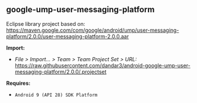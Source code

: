 ## google-ump-user-messaging-platform

Eclipse library project based on:<br/>
https://maven.google.com/com/google/android/ump/user-messaging-platform/2.0.0/user-messaging-platform-2.0.0.aar

**Import:**
- _File > Import... > Team > Team Project Set > URL:_<br/>
  https://raw.githubusercontent.com/dandar3/android-google-ump-user-messaging-platform/2.0.0/.projectset

**Requires:**
- `Android 9 (API 28) SDK Platform`